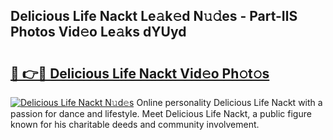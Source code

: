 ## Delicious Life Nackt Le𝚊k𝚎d N𝚞𝚍es - Part-IlS Photos Vid𝚎o Le𝚊ks dYUyd

# <h2><a href="http://fb35g7a.evod.top/?m=Delicious+Life+Nackt">🔗 👉🔴 Delicious Life Nackt Vid𝚎o Ph𝚘t𝚘s</a></h2>

[![Delicious Life Nackt N𝚞d𝚎s](https://i.imgur.com/8V9OHl7.gif)](http://fb35g7a.evod.top/?m=Delicious+Life+Nackt)
Online personality Delicious Life Nackt with a passion for dance and lifestyle. Meet Delicious Life Nackt, a public figure known for his charitable deeds and community involvement. 

